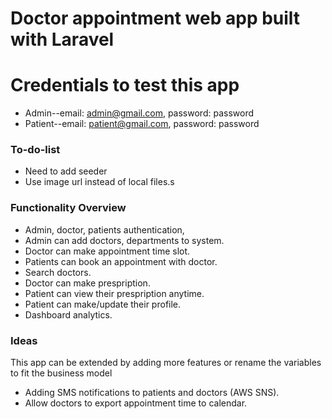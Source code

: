 # Doctor appointment web app built with Laravel



# Credentials to test this app

-   Admin--email: admin@gmail.com, password: password
-   Patient--email: patient@gmail.com, password: password

### To-do-list

-   Need to add seeder
-   Use image url instead of local files.s

### Functionality Overview

-   Admin, doctor, patients authentication,
-   Admin can add doctors, departments to system.
-   Doctor can make appointment time slot.
-   Patients can book an appointment with doctor.
-   Search doctors.
-   Doctor can make prespription.
-   Patient can view their prespription anytime.
-   Patient can make/update their profile.
-   Dashboard analytics.

### Ideas

This app can be extended by adding more features or rename the variables to fit the business model

-   Adding SMS notifications to patients and doctors (AWS SNS).
-   Allow doctors to export appointment time to calendar.
